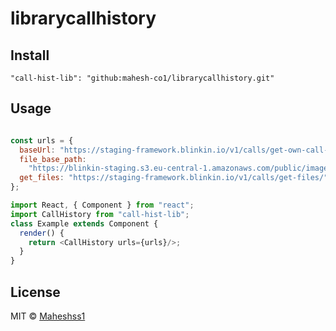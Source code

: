 # librarycallhistory

## Install

```INSTALLATION
"call-hist-lib": "github:mahesh-co1/librarycallhistory.git"
```


## Usage

```js

const urls = {
  baseUrl: "https://staging-framework.blinkin.io/v1/calls/get-own-call-logs",
  file_base_path:
    "https://blinkin-staging.s3.eu-central-1.amazonaws.com/public/images/chat_images/",
  get_files: "https://staging-framework.blinkin.io/v1/calls/get-files/",
};

import React, { Component } from "react";
import CallHistory from "call-hist-lib";
class Example extends Component {
  render() {
    return <CallHistory urls={urls}/>;
  }
}
```

## License

MIT © [Maheshss1](https://github.com/Maheshss1)
